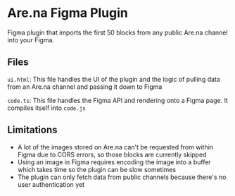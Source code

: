 # Are.na Figma Plugin

Figma plugin that imports the first 50 blocks from any public Are.na channel into your Figma.

## Files

`ui.html`: This file handles the UI of the plugin and the logic of pulling data from an Are.na channel and passing it down to Figma

`code.ts`: This file handles the Figma API and rendering onto a Figma page. It compiles itself into `code.js`

## Limitations

- A lot of the images stored on Are.na can't be requested from within Figma due to CORS errors, so those blocks are currently skipped
- Using an image in Figma requires encoding the image into a buffer which takes time so the plugin can be slow sometimes
- The plugin can only fetch data from public channels because there's no user authentication yet


